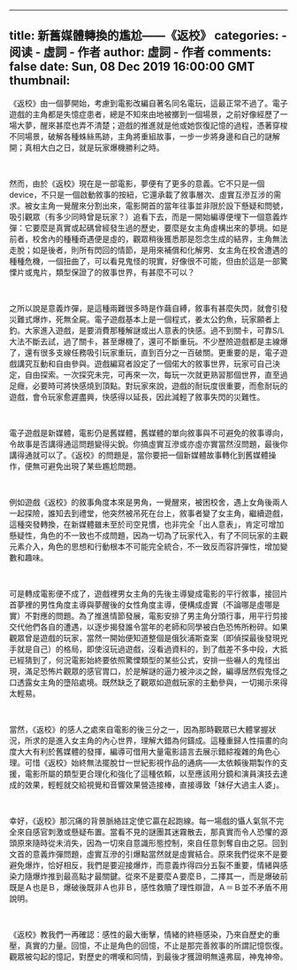 
---
title: 新舊媒體轉換的尷尬——《返校》
categories: 
    - 阅读
    - 虛詞 - 作者
author: 虛詞 - 作者
comments: false
date: Sun, 08 Dec 2019 16:00:00 GMT
thumbnail: 
---

<div>   
<p><span>《返校》由一個夢開始，考慮到電影改編自著名同名電玩，這最正常不過了。電子遊戲的主角都是失憶症患者，總是不知來由地被擲到一個場景，之前好像經歷了一場大夢，醒來甚麼也弄不清楚；遊戲的推進就是他或她恢復記憶的過程，憑著穿梭不同場景，破解各種蛛絲馬跡，主角將重組故事，一步一步將身邊和自己的謎解開；真相大白之日，就是玩家爆機勝利之時。</span></p><p><span><br></span></p><p><span>然而，由於《返校》現在是一部電影，夢便有了更多的意義。它不只是一個device，不只是一個啟動敘事的按紐，它還承載了敘事層次、虛實互滲互涉的需求。被女主角一覺醒來分割出來，電影開首的當年往事並非限於設下懸疑和問號，吸引觀眾（有多少同時曾是玩家？）追看下去，而是一開始編導便埋下一個意義炸彈：它要麼是真實或起碼曾經發生過的歷史，要麼是女主角虛構出來的夢境。如是前者，校舍內的種種奇遇便是虛的，觀眾稍後獲悉那是怨念生成的結界，主角無法走脫；如是後者，則所有閃回的情節，是用來補償和化解男、女主角在校舍遭遇的種種危機，一個扭曲了，可以看見鬼怪的現實，好像很不可能，但由於這是一部驚慄片或鬼片，類型保證了的敘事世界，有甚麼不可以？</span></p><p><span><br></span></p><p><span>之所以說是意義炸彈，是這種兩難很多時是作繭自縛，敘事有甚麼失閃，就會引發災難式爆炸，死無全屍。電子遊戲基本上是一個程式，姜太公釣魚，玩家願者上釣。大家進入遊戲，是要消費那種解謎或出人意表的快感。過不到關卡，可靠S/L大法不斷去試，過了關卡，甚至爆機了，還可不斷重玩。不少歷險遊戲都是主線爆了，還有很多支線任務吸引玩家重玩，直到百分之一百破關。更重要的是，電子遊戲講究互動和自由參與。遊戲編寫者設定了一個偌大的敘事世界，玩家可自己決定，自由探索。一次探究未完，可再來一次，每玩一次就更熟習那個世界，直至過足癮，必要時可將快感燒到頂點。對玩家來說，遊戲的耐玩度很重要，而愈耐玩的遊戲，會令玩家愈遲盡興，快感得以延長，因此減輕了敘事失閃的災難性。</span></p><p><span><br></span></p><p><span>電子遊戲是新媒體，電影仍是舊媒體，舊媒體的單向敘事與不可避免的敘事導向，令故事是否講得通這問題變得尖銳。你搞虛實互滲或亦虛亦實當然沒問題，最後你講得通就可以了。《返校》的問題是，當你要把一個新媒體故事轉化到舊媒體操作，便無可避免出現了某些尷尬問題。</span></p><p><span><br></span></p><p><span>例如遊戲《返校》的敘事角度本來是男角，一覺醒來，被困校舍，遇上女角後兩人一起探險，誰知去到禮堂，他突然被吊死在台上，敘事者變了女主角，繼續遊戲，這種突發轉換，在新媒體雖未至於司空見慣，也非完全「出人意表」，肯定可增加懸疑性，角色的不一致也不成問題，因為一切為了玩家代入，有了不同玩家的主觀元素介入，角色的思想和行動根本不可能完全統合，不一致反而容許彈性，增加變數和趣味。</span></p><p><span><br></span></p><p><span>可是轉成電影便不成了，遊戲裡男女主角的先後主導變成電影的平行敘事，接回片首夢裡的男性角度主導與夢醒後的女性角度主導，便構成虛實（不論哪是虛哪是實）不對應的問題。為了推進情節發展，電影安排了男主角分頭行事，用平行剪接交代他們各自的遭遇，以逐步揭發誰令當年的老師和同學被白色恐怖所粉碎。如果觀眾曾是遊戲的玩家，當然一開始便知道整個是俄狄浦斯查案（即偵探最後發現兇手就是自己）的格局，即使沒玩過遊戲，沒看過資料的，到了戲差不多中段，大抵已經猜到了，何況電影始終要依照驚慄類型的某些公式，安排一些嚇人的鬼怪出現，滿足恐怖片觀眾的感官胃口，於是解謎的逼力被沖淡之餘，編導居然假鬼怪之口透露女主角的墮陷處境。既然缺乏了觀眾如遊戲玩家的主動參與，一切揭示來得太輕易。</span></p><p><span><br></span></p><p><span>當然，《返校》的感人之處來自電影的後三分之一，因為那時觀眾已大體掌握狀況，所求的是進入女主角的內心世界，理解大錯為何鑄成。這種重歸人性描畫的向度大大有利於舊媒體的發揮，編導可借用大量電影語言去展示錯綜複雜的角色心理。可惜《返校》始終無法擺脫廿一世紀影視作品的通病——太依賴後期製作的支援，電影所屬的類型更合理化和強化了這種依賴，以至應該用分鏡和演員演技去達成的效果，輕輕就交給視覺和音響效果營造接棒，直接導致「妹仔大過主人婆」。</span></p><p><span><br></span></p><p><span>幸好，《返校》那沉痛的背景脈絡註定使它贏在起跑線。每一場戲的懾人氣氛不完全來自感官刺激或懸疑布置。當看不見的謎團其迷霧散去，那真實而令人恐懼的源頭原來隨時從未消失，因為一切來自意識形態控制，來自任意剝奪自由之惡。回到文首的意義炸彈問題，虛實互滲的引爆點當然就是虛實結合。原來我們從來不是要避免爆炸，恰好相反，我們是要迎接爆炸，而意義炸得四分五裂不重要，情緒與感染力隨爆炸推到最高點才最關鍵。從來不是要麼Ａ要麼Ｂ，二擇其一，而是爆破前既是Ａ也是Ｂ，爆破後既非Ａ也非Ｂ，感性救贖了理性辯證，Ａ＝Ｂ並不矛盾不用說明。</span></p><p><span><br></span></p><p><span>《返校》教我們一再確認：感性的最大衝擊，情緒的終極感染，乃來自歷史的重壓，真實的力量。回憶，不止是角色的回憶，不止是那完善敘事的所謂記憶恢復。觀眾被勾起的憶記，對歷史的喟嘆和同情，到最後才獲證明無遠弗屆，神鬼神帝。</span></p><p><b><br><br></b></p><p><br></p>  
</div>
            